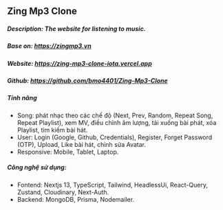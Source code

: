 ## Zing Mp3 Clone

##### Description: The website for listening to music.

##### Base on: https://zingmp3.vn

##### Website: https://zing-mp3-clone-iota.vercel.app

##### Github: https://github.com/bmo4401/Zing-Mp3-Clone

##### Tính năng

-  Song: phát nhạc theo các chế độ (Next, Prev, Random, Repeat Song, Repeat
   Playlist), xem MV, điều chỉnh âm lượng, tải xuống bài phát, xóa Playlist, tìm
   kiếm bài hát.
-  User: Login (Google, Github, Credentials), Register, Forget Password (OTP),
   Upload, Like bài hát, chỉnh sửa Avatar.
-  Responsive: Mobile, Tablet, Laptop.

##### Công nghệ sử dụng:

-  Fontend: Nextjs 13, TypeScript, Tailwind, HeadlessUi, React-Query, Zustand,
   Cloudinary, Next-Auth.
-  Backend: MongoDB, Prisma, Nodemailer.
